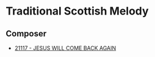 # Traditional Scottish Melody

## Composer

- [21117 - JESUS WILL COME BACK AGAIN](/hymns/21117.md)

